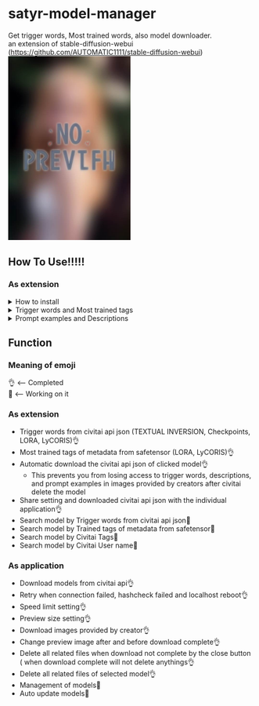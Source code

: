 # satyr-model-manager
Get trigger words, Most trained words, also model downloader.<br>
an extension of stable-diffusion-webui (https://github.com/AUTOMATIC1111/stable-diffusion-webui)
<br><img src="/web/imgs/no-preview.jpg" width="250">

## How To Use!!!!!
   ### As extension
   <details>
   <summary>How to install</summary>
   There are some options you can choose to install this extension
   <ul>
      <li>Open the extension tab and go to "from url" tab, copy-paste the url of this repo and click install.</li>
      <li>Manually clone this repo to the extension folder or download the zip.</li>
   </ul>
   </details>
   <details>
   <summary>Trigger words and Most trained tags</summary>
   <img src="/web/imgs/no-preview.jpg" width="350">
   </details>
   <details>
   <summary>Prompt examples and Descriptions</summary>
   <img src="/web/imgs/no-preview.jpg" width="350">
   </details>
 
## Function

   ### Meaning of emoji 
   👌 <-- Completed<br>
   🤪 <-- Working on it

   ### As extension
   - Trigger words from civitai api json (TEXTUAL INVERSION, Checkpoints, LORA, LyCORIS)👌
   - Most trained tags of metadata from safetensor (LORA, LyCORIS)👌
   - Automatic download the civitai api json of clicked model👌
      - This prevents you from losing access to trigger words, descriptions, <br>and prompt examples in images provided by creators after civitai delete the model
   - Share setting and downloaded civitai api json with the individual application👌
   - Search model by Trigger words from civitai api json🤪
   - Search model by Trained tags of metadata from safetensor🤪
   - Search model by Civitai Tags🤪
   - Search model by Civitai User name🤪
   
   ### As application
   - Download models from civitai api👌
   - Retry when connection failed, hashcheck failed and localhost reboot👌
   - Speed limit setting👌
   - Preview size setting👌
   - Download images provided by creator👌
   - Change preview image after and before download complete👌
   - Delete all related files when download not complete by the close button ( when download complete will not delete anythings👌
   - Delete all related files of selected model👌
   - Management of models🤪
   - Auto update models🤪
